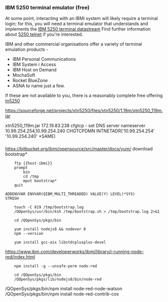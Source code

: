 ### IBM 5250 terminal emulator (free)
At some point, interacting with an IBMi system will likely require a terminal login;
for this, you will need a terminal emulator that understands and implements the 
[IBM 5250 terminal datastream](https://archive.org/details/bitsavers_ibm525xGA2onDisplaySystemFunctionsReferenceManualM_8040964)
Find further information about [5250 telnet](http://www.faqs.org/rfcs/rfc1205.html) if you're interested.

IBM and other commercial organisations offer a variety of terminal emulation products -
+ IBM Personal Communications
+ IBM System i Access
+ IBM Host on Demand
+ MochaSoft
+ Rocket BlueZone
+ ASNA
to name just a few.

If these are not available to you, there is a reasonably complete free offering [tn5250](http://tn5250.sourceforge.net)

https://sourceforge.net/projects/xtn5250/files/xtn5250/1.19m/xtn5250_119m.jar

xtn5250_119m.jar
172.19.83.238
cfgtcp - set DNS server 	nameserver 10.99.254.254,10.99.254.240
	CHGTCPDMN INTNETADR('10.99.254.254' '10.99.254.240' *SAME)

### 
https://bitbucket.org/ibmi/opensource/src/master/docs/yum/
	download bootstrap*

```
	ftp {{host-ibmi}} 
    prompt
		bin
		cd /tmp 
		mput bootstrap*
	quit
```

```
ADDENVVAR ENVVAR(QIBM_MULTI_THREADED) VALUE(Y) LEVEL(*SYS)
STRQSH
```

```
	touch -C 819 /tmp/bootstrap.log
	/QOpenSys/usr/bin/ksh /tmp/bootstrap.sh > /tmp/bootstrap.log 2>&1

	cd /QOpenSys/pkgs/bin
	
	yum install nodejs8 && nodever 8
	npm --version
	
	yum install gcc-aix libstdcplusplus-devel
```

https://www.ibm.com/developerworks/ibmi/library/i-running-node-red/index.html

```
	npm install -g --unsafe-perm node-red

	cd /QOpenSys/pkgs/bin
	/QOpenSys/pkgs/lib/nodejs8/bin/node-red
```


/QOpenSys/pkgs/bin/npm install node-red-node-watson
/QOpenSys/pkgs/bin/npm install node-red-contrib-cos


